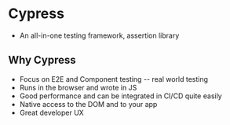 # Cypress

- An all-in-one testing framework, assertion library

## Why Cypress

- Focus on E2E and Component testing -- real world testing
- Runs in the browser and wrote in JS
- Good performance and can be integrated in CI/CD quite easily
- Native access to the DOM and to your app
- Great developer UX
